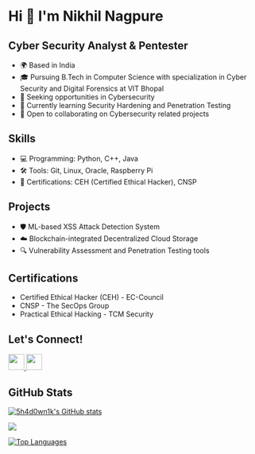 # Hi 👋 I'm Nikhil Nagpure

## Cyber Security Analyst & Pentester

* 🌍 Based in India
* 🎓 Pursuing B.Tech in Computer Science with specialization in Cyber Security and Digital Forensics at VIT Bhopal
* 💼 Seeking opportunities in Cybersecurity
* 🧠 Currently learning Security Hardening and Penetration Testing
* 🤝 Open to collaborating on Cybersecurity related projects

## Skills

- 💻 Programming: Python, C++, Java
- 🛠️ Tools: Git, Linux, Oracle, Raspberry Pi
- 🔐 Certifications: CEH (Certified Ethical Hacker), CNSP

## Projects

- 🛡️ ML-based XSS Attack Detection System
- ☁️ Blockchain-integrated Decentralized Cloud Storage
- 🔍 Vulnerability Assessment and Penetration Testing tools

## Certifications

- Certified Ethical Hacker (CEH) - EC-Council
- CNSP - The SecOps Group
- Practical Ethical Hacking - TCM Security

## Let's Connect!

<p align="left">
  <a href="https://www.github.com/5h4d0wn1k" target="_blank" rel="noreferrer">
    <img src="https://raw.githubusercontent.com/danielcranney/readme-generator/main/public/icons/socials/github.svg" width="32" height="32" />
  </a>
  <a href="https://www.linkedin.com/in/nikhilnagpure24/" target="_blank" rel="noreferrer">
    <img src="https://raw.githubusercontent.com/danielcranney/readme-generator/main/public/icons/socials/linkedin.svg" width="32" height="32" />
  </a>
</p>

## GitHub Stats

<a href="http://www.github.com/5h4d0wn1k"><img src="https://github-readme-stats.vercel.app/api?username=5h4d0wn1k&show_icons=true&hide=prs,issues,contribs&title_color=0891b2&text_color=ffffff&icon_color=0891b2&bg_color=1c1917&hide_border=true&show_icons=true" alt="5h4d0wn1k's GitHub stats" /></a>

<a href="http://www.github.com/5h4d0wn1k"><img src="https://github-readme-streak-stats.herokuapp.com/?user=5h4d0wn1k&stroke=ffffff&background=1c1917&ring=0891b2&fire=0891b2&currStreakNum=ffffff&currStreakLabel=0891b2&sideNums=ffffff&sideLabels=ffffff&dates=ffffff&hide_border=true" /></a>

<a href="https://github.com/5h4d0wn1k" align="left"><img src="https://github-readme-stats.vercel.app/api/top-langs/?username=5h4d0wn1k&langs_count=10&title_color=0891b2&text_color=ffffff&icon_color=0891b2&bg_color=1c1917&hide_border=true&locale=en&custom_title=Top%20Languages" alt="Top Languages" /></a>
